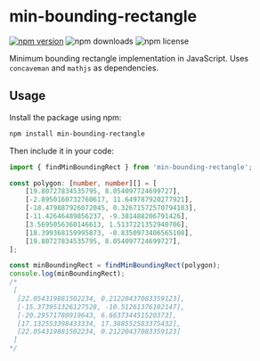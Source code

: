 # min-bounding-rectangle

[![npm version](https://img.shields.io/npm/v/min-bounding-rectangle)](https://www.npmjs.com/package/min-bounding-rectangle)
![npm downloads](https://img.shields.io/npm/dm/min-bounding-rectangle)
![npm license](https://img.shields.io/npm/l/min-bounding-rectangle)

Minimum bounding rectangle implementation in JavaScript. Uses `concaveman` and `mathjs` as dependencies.

## Usage
Install the package using npm:
```bash
npm install min-bounding-rectangle
```

Then include it in your code:
```typescript
import { findMinBoundingRect } from 'min-bounding-rectangle';

const polygon: [number, number][] = [
	[19.80727834535795, 8.054097724699727],
	[-2.8950160732760617, 11.649787920277921],
	[-18.479887926072045, 0.32671572570794183],
	[-11.42646489856237, -9.381488206791426],
	[3.5695056360146613, 1.5137221352940706],
	[18.399368159995873, -0.8350973406565108],
	[19.80727834535795, 8.054097724699727],
];

const minBoundingRect = findMinBoundingRect(polygon);
console.log(minBoundingRect);
/*
 [
  [22.054319881502234, 0.21220437083359123],
  [-15.373951326127528, -10.51261376102147],
  [-20.29571780919643, 6.663734451520373],
  [17.132553398433334, 17.388552583375432],
  [22.054319881502234, 0.21220437083359123]
 ]
*/
```
